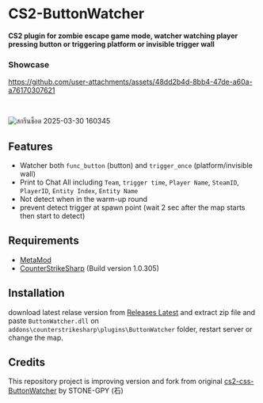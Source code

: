 # CS2-ButtonWatcher

**CS2 plugin for zombie escape game mode, watcher watching player pressing button or triggering platform or invisible trigger wall**
<br>

### Showcase

https://github.com/user-attachments/assets/48dd2b4d-8bb4-47de-a60a-a76170307621

<br>

![สกรีนช็อต 2025-03-30 160345](https://github.com/user-attachments/assets/ae38a321-0623-4cdd-bd7f-d4b606824216)

## Features

- Watcher both `func_button` (button) and `trigger_once` (platform/invisible wall)
- Print to Chat All including `Team`, `trigger time`, `Player Name`, `SteamID`, `PlayerID`, `Entity Index`, `Entity Name`
- Not detect when in the warm-up round
- prevent detect trigger at spawn point (wait 2 sec after the map starts then start to detect)


## Requirements
- [MetaMod](https://cs2.poggu.me/metamod/installation)
- [CounterStrikeSharp](https://github.com/roflmuffin/CounterStrikeSharp) (Build version 1.0.305)

## Installation

download latest relase version from [Releases Latest](https://github.com/Kianyaa/CS2-ButtonWatcher/releases/tag/Latest)
and extract zip file and paste `ButtonWatcher.dll` on `addons\counterstrikesharp\plugins\ButtonWatcher` folder,
restart server or change the map.

## Credits
This repository project is improving version and fork from original [cs2-css-ButtonWatcher](https://github.com/STONE-GPY/cs2-css-ButtonWatcher) by STONE-GPY (石)




    
